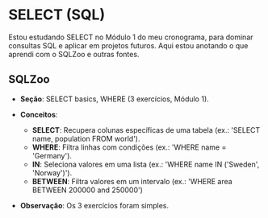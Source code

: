 # SELECT (SQL)

Estou estudando SELECT no Módulo 1 do meu cronograma, para dominar consultas SQL e aplicar em projetos futuros. Aqui estou anotando o que aprendi com o SQLZoo e outras fontes.

## SQLZoo
- **Seção**: SELECT basics, WHERE (3 exercícios, Módulo 1).
- **Conceitos**:
    - **SELECT**: Recupera colunas específicas de uma tabela (ex.: 'SELECT name, population FROM  world').
    - **WHERE**: Filtra linhas com condições (ex.: 'WHERE name = 'Germany').
    - **IN**: Seleciona valores em uma lista (ex.: 'WHERE name IN ('Sweden', 'Norway')').
    - **BETWEEN**: Filtra valores em um intervalo (ex.: 'WHERE area BETWEEN 200000 and 250000')

- **Observação**: Os 3 exercícios foram simples.